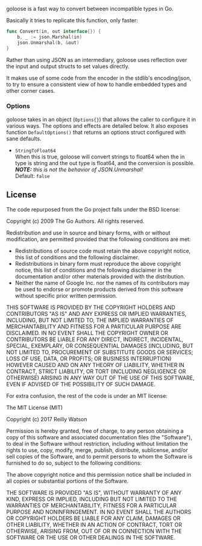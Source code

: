 goloose is a fast way to convert between incompatible types in Go.

Basically it tries to replicate this function, only faster:

```go
func Convert(in, out interface{}) {
	b, _ := json.Marshal(in)
	json.Unmarshal(b, &out)
}
```

Rather than using JSON as an intermediary, goloose uses reflection over the input and output structs to set values directly.

It makes use of some code from the encoder in the stdlib's encoding/json, to try to ensure a consistent view of how to handle embedded types and other corner cases.

### Options

goloose takes in an object (`Options{}`) that allows the caller to configure it in various ways. The options and effects are detailed below.  It also exposes function `DefaultOptions()` that returns an options struct configured with sane defaults. 

- `StringToFloat64`  
   When this is true, goloose will convert strings to float64 when the in type is string and the out type is float64, and the conversion is possible. ***NOTE:** this is not the behavior of JSON.Unmarshal!*  
   Default: `false`


## License

The code repurposed from the Go project falls under the BSD license:

Copyright (c) 2009 The Go Authors. All rights reserved.

Redistribution and use in source and binary forms, with or without
modification, are permitted provided that the following conditions are
met:

   * Redistributions of source code must retain the above copyright
notice, this list of conditions and the following disclaimer.
   * Redistributions in binary form must reproduce the above
copyright notice, this list of conditions and the following disclaimer
in the documentation and/or other materials provided with the
distribution.
   * Neither the name of Google Inc. nor the names of its
contributors may be used to endorse or promote products derived from
this software without specific prior written permission.

THIS SOFTWARE IS PROVIDED BY THE COPYRIGHT HOLDERS AND CONTRIBUTORS
"AS IS" AND ANY EXPRESS OR IMPLIED WARRANTIES, INCLUDING, BUT NOT
LIMITED TO, THE IMPLIED WARRANTIES OF MERCHANTABILITY AND FITNESS FOR
A PARTICULAR PURPOSE ARE DISCLAIMED. IN NO EVENT SHALL THE COPYRIGHT
OWNER OR CONTRIBUTORS BE LIABLE FOR ANY DIRECT, INDIRECT, INCIDENTAL,
SPECIAL, EXEMPLARY, OR CONSEQUENTIAL DAMAGES (INCLUDING, BUT NOT
LIMITED TO, PROCUREMENT OF SUBSTITUTE GOODS OR SERVICES; LOSS OF USE,
DATA, OR PROFITS; OR BUSINESS INTERRUPTION) HOWEVER CAUSED AND ON ANY
THEORY OF LIABILITY, WHETHER IN CONTRACT, STRICT LIABILITY, OR TORT
(INCLUDING NEGLIGENCE OR OTHERWISE) ARISING IN ANY WAY OUT OF THE USE
OF THIS SOFTWARE, EVEN IF ADVISED OF THE POSSIBILITY OF SUCH DAMAGE.

For extra confusion, the rest of the code is under an MIT license:

The MIT License (MIT)

Copyright (c) 2017 Reilly Watson

Permission is hereby granted, free of charge, to any person obtaining a copy
of this software and associated documentation files (the "Software"), to deal
in the Software without restriction, including without limitation the rights
to use, copy, modify, merge, publish, distribute, sublicense, and/or sell
copies of the Software, and to permit persons to whom the Software is
furnished to do so, subject to the following conditions:

The above copyright notice and this permission notice shall be included in
all copies or substantial portions of the Software.

THE SOFTWARE IS PROVIDED "AS IS", WITHOUT WARRANTY OF ANY KIND, EXPRESS OR
IMPLIED, INCLUDING BUT NOT LIMITED TO THE WARRANTIES OF MERCHANTABILITY,
FITNESS FOR A PARTICULAR PURPOSE AND NONINFRINGEMENT. IN NO EVENT SHALL THE
AUTHORS OR COPYRIGHT HOLDERS BE LIABLE FOR ANY CLAIM, DAMAGES OR OTHER
LIABILITY, WHETHER IN AN ACTION OF CONTRACT, TORT OR OTHERWISE, ARISING FROM,
OUT OF OR IN CONNECTION WITH THE SOFTWARE OR THE USE OR OTHER DEALINGS IN
THE SOFTWARE.
